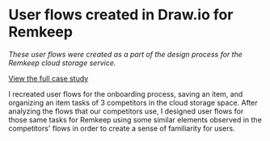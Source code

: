 # User flows created in Draw.io for Remkeep

*These user flows were created as a part of the design process for the Remkeep cloud storage service.*

[View the full case study](https://wyedesign.me/remkeep.html)

I recreated user flows for the onboarding process, saving an item, and organizing an item tasks of 3 competitors in the cloud storage space. After analyzing the flows that our competitors use, I designed user flows for those same tasks for Remkeep using some similar elements observed in the competitors' flows in order to create a sense of familiarity for users.
